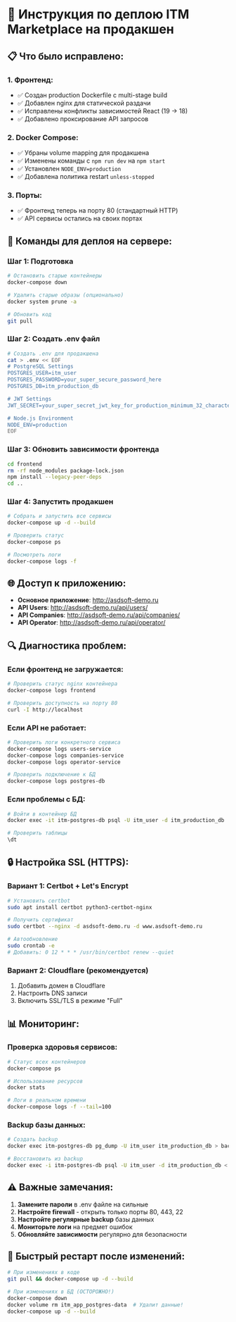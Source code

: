# 🚀 Инструкция по деплою ITM Marketplace на продакшен

## 📋 Что было исправлено:

### 1. **Фронтенд**:
- ✅ Создан production Dockerfile с multi-stage build
- ✅ Добавлен nginx для статической раздачи
- ✅ Исправлены конфликты зависимостей React (19 → 18)
- ✅ Добавлено проксирование API запросов

### 2. **Docker Compose**:
- ✅ Убраны volume mapping для продакшена
- ✅ Изменены команды с `npm run dev` на `npm start`
- ✅ Установлен `NODE_ENV=production`
- ✅ Добавлена политика restart `unless-stopped`

### 3. **Порты**:
- ✅ Фронтенд теперь на порту 80 (стандартный HTTP)
- ✅ API сервисы остались на своих портах

## 🔧 Команды для деплоя на сервере:

### Шаг 1: Подготовка
```bash
# Остановить старые контейнеры
docker-compose down

# Удалить старые образы (опционально)
docker system prune -a

# Обновить код
git pull
```

### Шаг 2: Создать .env файл
```bash
# Создать .env для продакшена
cat > .env << EOF
# PostgreSQL Settings
POSTGRES_USER=itm_user
POSTGRES_PASSWORD=your_super_secure_password_here
POSTGRES_DB=itm_production_db

# JWT Settings  
JWT_SECRET=your_super_secret_jwt_key_for_production_minimum_32_characters

# Node.js Environment
NODE_ENV=production
EOF
```

### Шаг 3: Обновить зависимости фронтенда
```bash
cd frontend
rm -rf node_modules package-lock.json
npm install --legacy-peer-deps
cd ..
```

### Шаг 4: Запустить продакшен
```bash
# Собрать и запустить все сервисы
docker-compose up -d --build

# Проверить статус
docker-compose ps

# Посмотреть логи
docker-compose logs -f
```

## 🌐 Доступ к приложению:

- **Основное приложение**: http://asdsoft-demo.ru
- **API Users**: http://asdsoft-demo.ru/api/users/
- **API Companies**: http://asdsoft-demo.ru/api/companies/  
- **API Operator**: http://asdsoft-demo.ru/api/operator/

## 🔍 Диагностика проблем:

### Если фронтенд не загружается:
```bash
# Проверить статус nginx контейнера
docker-compose logs frontend

# Проверить доступность на порту 80
curl -I http://localhost
```

### Если API не работает:
```bash
# Проверить логи конкретного сервиса
docker-compose logs users-service
docker-compose logs companies-service
docker-compose logs operator-service

# Проверить подключение к БД
docker-compose logs postgres-db
```

### Если проблемы с БД:
```bash
# Войти в контейнер БД
docker exec -it itm-postgres-db psql -U itm_user -d itm_production_db

# Проверить таблицы
\dt
```

## 🔒 Настройка SSL (HTTPS):

### Вариант 1: Certbot + Let's Encrypt
```bash
# Установить certbot
sudo apt install certbot python3-certbot-nginx

# Получить сертификат
sudo certbot --nginx -d asdsoft-demo.ru -d www.asdsoft-demo.ru

# Автообновление
sudo crontab -e
# Добавить: 0 12 * * * /usr/bin/certbot renew --quiet
```

### Вариант 2: Cloudflare (рекомендуется)
1. Добавить домен в Cloudflare
2. Настроить DNS записи
3. Включить SSL/TLS в режиме "Full"

## 📊 Мониторинг:

### Проверка здоровья сервисов:
```bash
# Статус всех контейнеров
docker-compose ps

# Использование ресурсов
docker stats

# Логи в реальном времени
docker-compose logs -f --tail=100
```

### Backup базы данных:
```bash
# Создать backup
docker exec itm-postgres-db pg_dump -U itm_user itm_production_db > backup_$(date +%Y%m%d_%H%M%S).sql

# Восстановить из backup
docker exec -i itm-postgres-db psql -U itm_user -d itm_production_db < backup_file.sql
```

## ⚠️ Важные замечания:

1. **Замените пароли** в .env файле на сильные
2. **Настройте firewall** - открыть только порты 80, 443, 22
3. **Настройте регулярные backup** базы данных
4. **Мониторьте логи** на предмет ошибок
5. **Обновляйте зависимости** регулярно для безопасности

## 🎯 Быстрый рестарт после изменений:

```bash
# При изменениях в коде
git pull && docker-compose up -d --build

# При изменениях в БД (ОСТОРОЖНО!)
docker-compose down
docker volume rm itm_app_postgres-data  # Удалит данные!
docker-compose up -d --build
```
